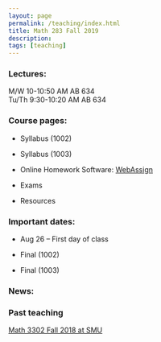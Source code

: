 ```yaml
---
layout: page
permalink: /teaching/index.html
title: Math 283 Fall 2019
description: 
tags: [teaching]
---
```


### Lectures: 

M/W 10-10:50 AM AB 634 <br />
Tu/Th   9:30-10:20 AM AB 634

### Course pages:

* Syllabus (1002)

* Syllabus (1003)

* Online Homework Software: [WebAssign](https://www.webassign.net/)

* Exams

* Resources

### Important dates:

* Aug 26 – First day of class

* Final (1002) 
 
* Final (1003) 

### News:


### Past teaching

<a href="/teaching/math3302f18/index.html">Math 3302 Fall 2018 at SMU</a>













